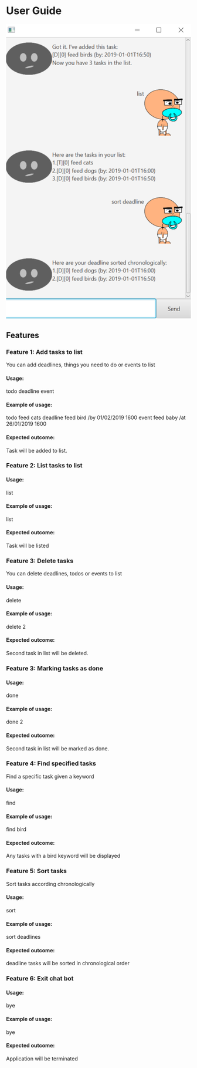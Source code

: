 # User Guide

![Screenshot of ui](Ui.png)

## Features 

### Feature 1: Add tasks to list
You can add deadlines, things you need to do or events to list

#### Usage:
todo
deadline
event

#### Example of usage: 
todo feed cats
deadline feed bird /by 01/02/2019 1600
event feed baby /at 26/01/2019 1600

#### Expected outcome:
Task will be added to list.

### Feature 2: List tasks to list

#### Usage:
list

#### Example of usage: 
list

#### Expected outcome:
Task will be listed

### Feature 3: Delete tasks
You can delete deadlines, todos or events to list

#### Usage:
delete

#### Example of usage: 
delete 2

#### Expected outcome:
Second task in list will be deleted.

### Feature 3: Marking tasks as done

#### Usage:
done

#### Example of usage: 
done 2

#### Expected outcome:
Second task in list will be marked as done.


### Feature 4: Find specified tasks
Find a specific task given a keyword

#### Usage:
find

#### Example of usage: 
find bird

#### Expected outcome:
Any tasks with a bird keyword will be displayed

### Feature 5: Sort tasks
Sort tasks according chronologically

#### Usage:
sort

#### Example of usage: 
sort deadlines

#### Expected outcome:
deadline tasks will be sorted in chronological order

### Feature 6: Exit chat bot

#### Usage:
bye

#### Example of usage: 
bye

#### Expected outcome:
Application will be terminated
